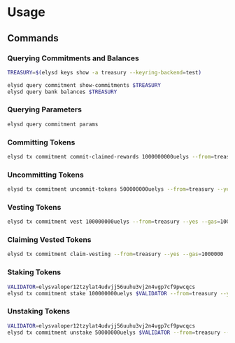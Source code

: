 <!--
order: 2
-->

# Usage

## Commands

### Querying Commitments and Balances

```bash
TREASURY=$(elysd keys show -a treasury --keyring-backend=test)

elysd query commitment show-commitments $TREASURY
elysd query bank balances $TREASURY
```

### Querying Parameters

```bash
elysd query commitment params
```

### Committing Tokens

```bash
elysd tx commitment commit-claimed-rewards 1000000000uelys --from=treasury --yes --gas=1000000
```

### Uncommitting Tokens

```bash
elysd tx commitment uncommit-tokens 500000000uelys --from=treasury --yes --gas=1000000
```

### Vesting Tokens

```bash
elysd tx commitment vest 100000000uelys --from=treasury --yes --gas=1000000
```

### Claiming Vested Tokens

```bash
elysd tx commitment claim-vesting --from=treasury --yes --gas=1000000
```

### Staking Tokens

```bash
VALIDATOR=elysvaloper12tzylat4udvjj56uuhu3vj2n4vgp7cf9pwcqcs
elysd tx commitment stake 100000000uelys $VALIDATOR --from=treasury --yes --gas=1000000
```

### Unstaking Tokens

```bash
VALIDATOR=elysvaloper12tzylat4udvjj56uuhu3vj2n4vgp7cf9pwcqcs
elysd tx commitment unstake 50000000uelys $VALIDATOR --from=treasury --yes --gas=1000000
```
